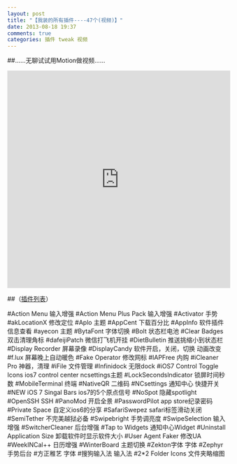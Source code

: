 ```yaml
---
layout: post
title: "【我装的所有插件----47个(视频)】"
date: 2013-08-18 19:37
comments: true
categories: 插件 tweak 视频
---
```

##……无聊试试用Motion做视频……
<iframe height=498 width=510 src="http://player.youku.com/embed/XNTk3Njk5NDA4" frameborder=0 allowfullscreen></iframe>

##（[插件列表](http://qxxqxx.com/blog/my-tweaks/)）
<!--more-->
#Action Menu
输入增强
#Action Menu Plus Pack
输入增强
#Activator
手势
#akLocationX
修改定位
#Aplo
主题
#AppCent
下载百分比
#AppInfo
软件插件信息查看
#ayecon
主题
#BytaFont
字体切换
#Bolt
状态栏电池
#Clear Badges
双击清理角标
#dafeijiPatch
微信打飞机开挂
#DietBulletin
推送挑缩小到状态栏
#Display Recorder
屏幕录像
#DisplayCandy
软件开启，关闭，切换 动画改变
#f.lux
屏幕晚上自动暖色
#Fake Operator
修改网标
#IAPFree
内购
#iCleaner Pro
神器，清理
#iFile
文件管理
#Infinidock
无限dock
#iOS7 Control Toggle Icons
ios7 control center ncsettings主题
#LockSecondslndicator
锁屏时间秒数
#MobileTerminal
终端
#NativeQR
二维码
#NCsettings
通知中心 快捷开关
#NEW iOS 7 Singal Bars
ios7的5个原点信号
#NoSpot
隐藏spotlight
#OpenSSH
SSH
#PanoMod
开启全景
#PasswordPilot
app store纪录密码
#Private Space
自定义ios6的分享
#SafariSwepez
safari标签滑动关闭
#SemiTether
不完美越狱必备
#Swipebright
手势调亮度
#SwipeSelection
输入增强
#SwitcherCleaner
后台增强
#Tap to Widgets
通知中心Widget
#Uninstall Application Size
卸载软件时显示软件大小
#User Agent Faker
修改UA
#WeekINCal++
日历增强
#WinterBoard
主题切换
#Zekton字体
字体
#Zephyr
手势后台
#方正稚艺
字体
#搜狗输入法
输入法
#2*2 Folder Icons
文件夹略缩图
